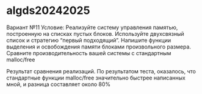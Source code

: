 # algds20242025
Вариант №11
Условие:
Реализуйте систему управления памятью, построенную на списках пустых блоков. Используйте
двухсвязный список и стратегию “первый подходящий”.
Напишите функции выделения и освобождения памяти блоками произвольного размера.
Сравните производительность вашей системы с стандартным malloc/free

Результат сравнения реализаций.
По результатом теста, оказалось, что стандартные функции malloc/free значительно быстрее написанных мной, и разница составляет около 80%